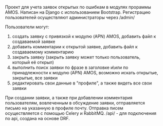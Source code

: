 Проект для учета заявок открытых по ошибкам в модулях прораммы AMOS. Написан на Django с использованием Bootstrap.
Регистрацию пользователей осуществляют администраторы через /admin/

Пользователи могут:
1. создать заявку с привязкой к модулю (APN) AMOS, добавить файл к создаваемой заявке
2. добавить комментарии к открытой заявке, добавить файл к создаваемому комментарию
3. закрыть заявку (закрыть заявку может только пользователь, который её открыл)
4. выполнить поиск заявки по фразе в заголовке и\или по принадлежности к модулю (APN) AMOS, возможно искать открытые, закрытые, все заявки
5. редактировать свои данные в "профиле", а также видеть все свои заявки

При создании заявки, а также при добавлении комментария пользователям, вовлеченным в обсуждение заявки, отправляется письмо на указанную в профиле почту.
Отправка писем осуществляется с помощью Celery и RabbitMQ.
/api/ - для подключения по api, создана на основе DRF.

